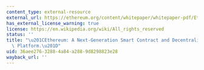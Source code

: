 ```yaml
---
content_type: external-resource
external_url: https://ethereum.org/content/whitepaper/whitepaper-pdf/Ethereum_Whitepaper_-_Buterin_2014.pdf
has_external_license_warning: true
license: https://en.wikipedia.org/wiki/All_rights_reserved
status: ''
title: "\u201CEthereum: A Next-Generation Smart Contract and Decentralized Application\
  \ Platform.\u201D"
uid: 36aee276-3288-4a84-a288-9d8298823e28
wayback_url: ''
---
```

